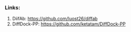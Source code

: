 ### Links:

1. DiifAb: https://github.com/luost26/diffab
2. DiffDock-PP: https://github.com/ketatam/DiffDock-PP
